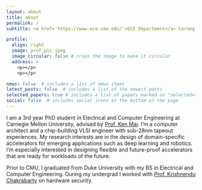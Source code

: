 ```yaml
---
layout: about
title: about
permalink: /
subtitle: <a href='https://www.ece.cmu.edu/'>ECE Department</a> Carnegie Mellon University

profile:
  align: right
  image: prof_pic.jpeg
  image_circular: false # crops the image to make it circular
  address: >
    <p></p>
    <p></p>

news: false  # includes a list of news items
latest_posts: false  # includes a list of the newest posts
selected_papers: true # includes a list of papers marked as "selected={true}"
social: false  # includes social icons at the bottom of the page
---
```


I am a 3rd year PhD student in Electrical and Computer Engineering at Carnegie Mellon University, advised by [Prof. Ken Mai](https://www.ece.cmu.edu/directory/bios/mai-ken.html). I’m a computer architect and a chip-building VLSI engineer with sub-28nm tapeout experiences. My research interests are in the design of domain-specific accelerators for emerging applications such as deep learning and robotics. I’m especially interested in designing flexible and future-proof accelerators that are ready for workloads of the future.

Prior to CMU, I graduated from Duke University with my BS in Electrical and Computer Engineering. During my undergrad I worked with [Prof. Krishnendu Chakrabarty](https://www.linkedin.com/in/krishnendu-chakrabarty-2521186) on hardware security. 

<script type="text/javascript" id="clustrmaps" src="//clustrmaps.com/map_v2.js?d=lS8yC4ApWqsMr9rm67baZkeMf7gP27ADQEs-VMHwduE&cl=ffffff&w=a"></script>